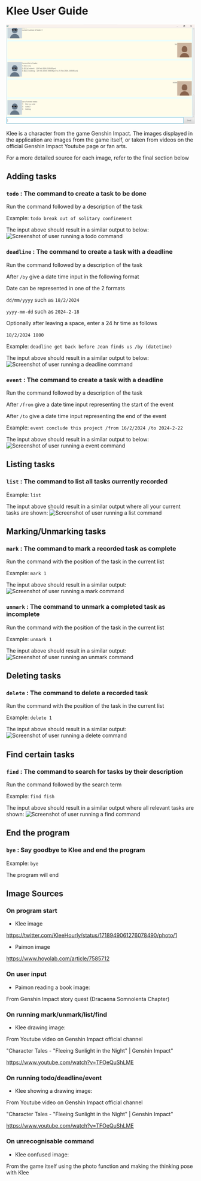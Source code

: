 # Klee User Guide

![Screenshot of Klee running a few commands](/Ui.png)

Klee is a character from the game Genshin Impact.
The images displayed in the application are images from the game itself, 
or taken from videos on the official Genshin Impact Youtube page or fan arts.

For a more detailed source for each image, refer to the final section below

## Adding tasks

### `todo` : The command to create a task to be done

Run the command followed by a description of the task

Example: `todo break out of solitary confinement`

The input above should result in a similar output to below:
![Screenshot of user running a todo command](/ToDoCommand.png)


### `deadline` : The command to create a task with a deadline

Run the command followed by a description of the task

After `/by` give a date time input in the following format

Date can be represented in one of the 2 formats

`dd/mm/yyyy` such as `18/2/2024`

`yyyy-mm-dd` such as `2024-2-18`

Optionally after leaving a space, enter a 24 hr time as follows

`18/2/2024 1800`

Example: `deadline get back before Jean finds us /by (datetime)`

The input above should result in a similar output to below:
![Screenshot of user running a deadline command](/DeadlineCommand.png)

### `event` : The command to create a task with a deadline

Run the command followed by a description of the task

After `/from` give a date time input representing the start of the event

After `/to` give a date time input representing the end of the event

Example: `event conclude this project /from 16/2/2024 /to 2024-2-22`

The input above should result in a similar output to below:
![Screenshot of user running a event command](/EventCommand.png)

## Listing tasks

### `list` : The command to list all tasks currently recorded

Example: `list`

The input above should result in a similar output where all your current tasks are shown:
![Screenshot of user running a list command](/ListCommand.png)

## Marking/Unmarking tasks

### `mark` : The command to mark a recorded task as complete

Run the command with the position of the task in the current list

Example: `mark 1`

The input above should result in a similar output:
![Screenshot of user running a mark command](/MarkCommand.png)

### `unmark` : The command to unmark a completed task as incomplete

Run the command with the position of the task in the current list

Example: `unmark 1`

The input above should result in a similar output:
![Screenshot of user running an unmark command](/UnMarkCommand.png)

## Deleting tasks

### `delete` : The command to delete a recorded task

Run the command with the position of the task in the current list

Example: `delete 1`

The input above should result in a similar output:
![Screenshot of user running a delete command](/DeleteCommand.png)

## Find certain tasks

### `find` : The command to search for tasks by their description

Run the command followed by the search term

Example: `find fish`

The input above should result in a similar output where all relevant tasks are shown:
![Screenshot of user running a find command](/FindCommand.png)

## End the program

### `bye` : Say goodbye to Klee and end the program

Example: `bye`

The program will end

## Image Sources
### On program start

- Klee image

https://twitter.com/KleeHourly/status/1718949061276078490/photo/1

- Paimon image

https://www.hoyolab.com/article/7585712

### On user input

- Paimon reading a book image:

From Genshin Impact story quest (Dracaena Somnolenta Chapter)

### On running mark/unmark/list/find

- Klee drawing image:

From Youtube video on Genshin Impact official channel

"Character Tales - "Fleeing Sunlight in the Night" | Genshin Impact"

https://www.youtube.com/watch?v=TFOeQuShLME

### On running todo/deadline/event

- Klee showing a drawing image:
  
From Youtube video on Genshin Impact official channel

"Character Tales - "Fleeing Sunlight in the Night" | Genshin Impact"

https://www.youtube.com/watch?v=TFOeQuShLME

### On unrecognisable command

- Klee confused image:

From the game itself using the photo function and making the thinking pose with Klee